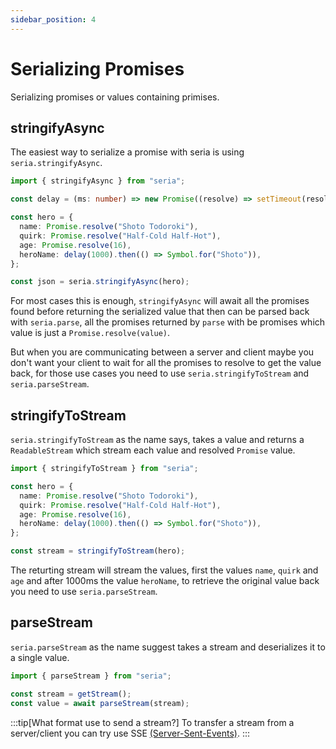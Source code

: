 ```yaml
---
sidebar_position: 4
---
```


# Serializing Promises

Serializing promises or values containing primises.

## stringifyAsync

The easiest way to serialize a promise with seria is using `seria.stringifyAsync`.

```ts
import { stringifyAsync } from "seria";

const delay = (ms: number) => new Promise((resolve) => setTimeout(resolve, ms));

const hero = {
  name: Promise.resolve("Shoto Todoroki"),
  quirk: Promise.resolve("Half-Cold Half-Hot"),
  age: Promise.resolve(16),
  heroName: delay(1000).then(() => Symbol.for("Shoto")),
};

const json = seria.stringifyAsync(hero);
```

For most cases this is enough, `stringifyAsync` will await all the promises found before returning the serialized value that then can be parsed back with `seria.parse`, all the promises returned by `parse` with be promises which value is just a `Promise.resolve(value)`.

But when you are communicating between a server and client maybe you don't want your client to wait for all the promises to resolve to get the value back, for those use cases you need to use `seria.stringifyToStream` and `seria.parseStream`.

## stringifyToStream

`seria.stringifyToStream` as the name says, takes a value and returns a `ReadableStream` which stream each value and resolved `Promise` value.

```ts
import { stringifyToStream } from "seria";

const hero = {
  name: Promise.resolve("Shoto Todoroki"),
  quirk: Promise.resolve("Half-Cold Half-Hot"),
  age: Promise.resolve(16),
  heroName: delay(1000).then(() => Symbol.for("Shoto")),
};

const stream = stringifyToStream(hero);
```

The returting stream will stream the values, first the values `name`, `quirk` and `age` and after 1000ms the value `heroName`, to retrieve the original value back you need to use `seria.parseStream`.

## parseStream

`seria.parseStream` as the name suggest takes a stream and deserializes it to a single value.

```ts
import { parseStream } from "seria";

const stream = getStream();
const value = await parseStream(stream);
```

:::tip[What format use to send a stream?]
To transfer a stream from a server/client you can try use SSE [(Server-Sent-Events)](https://developer.mozilla.org/en-US/docs/Web/API/Server-sent_events/Using_server-sent_events).
:::
